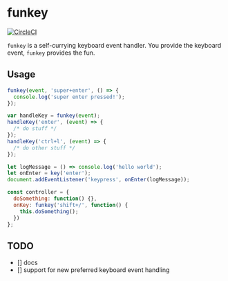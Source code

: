 # funkey

[![CircleCI](https://img.shields.io/circleci/project/pietvanzoen/funkey/master.svg)](https://circleci.com/gh/pietvanzoen/funkey/tree/master)

`funkey` is a self-currying keyboard event handler. You provide the keyboard event, `funkey` provides the fun. 

## Usage

```js
funkey(event, 'super+enter', () => { 
  console.log('super enter pressed!');
});
```

```js
var handleKey = funkey(event);
handleKey('enter', (event) => {
  /* do stuff */
});
handleKey('ctrl+l', (event) => {
  /* do other stuff */
});
```

```js
let logMessage = () => console.log('hello world');
let onEnter = key('enter');
document.addEventListener('keypress', onEnter(logMessage));
```

```js
const controller = {
  doSomething: function() {},
  onKey: funkey('shift+/', function() {
    this.doSomething();
  })
};
```

## TODO
- [] docs
- [] support for new preferred keyboard event handling
